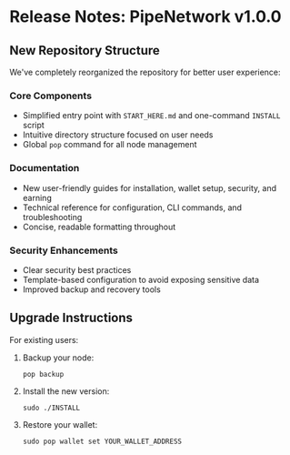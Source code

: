 # Release Notes: PipeNetwork v1.0.0

## New Repository Structure

We've completely reorganized the repository for better user experience:

### Core Components
- Simplified entry point with `START_HERE.md` and one-command `INSTALL` script
- Intuitive directory structure focused on user needs
- Global `pop` command for all node management

### Documentation
- New user-friendly guides for installation, wallet setup, security, and earning
- Technical reference for configuration, CLI commands, and troubleshooting
- Concise, readable formatting throughout

### Security Enhancements
- Clear security best practices
- Template-based configuration to avoid exposing sensitive data
- Improved backup and recovery tools

## Upgrade Instructions

For existing users:

1. Backup your node:
   ```
   pop backup
   ```

2. Install the new version:
   ```
   sudo ./INSTALL
   ```

3. Restore your wallet:
   ```
   sudo pop wallet set YOUR_WALLET_ADDRESS
   ``` 